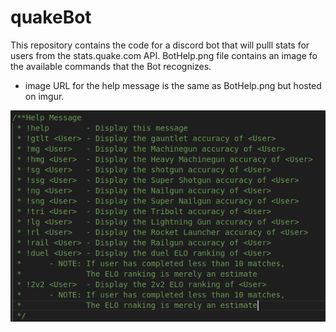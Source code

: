 # quakeBot
This repository contains the code for a discord bot that will pulll stats for users from the stats.quake.com API.
BotHelp.png file contains an image fo the available commands that the Bot recognizes.
  - image URL for the help message is the same as BotHelp.png but hosted on imgur.

![BotHelp](BotHelp.png)
